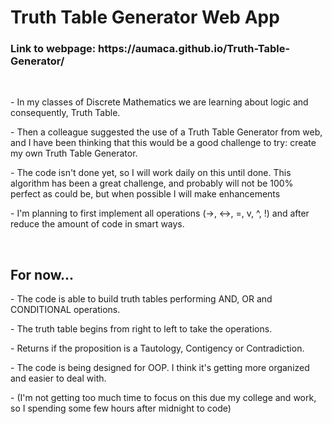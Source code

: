 <h1>Truth Table Generator Web App</h1>
<h3>Link to webpage: https://aumaca.github.io/Truth-Table-Generator/</h3>
<br>
<p> - In my classes of Discrete Mathematics we are learning about logic and consequently, Truth Table.</p>
<p> - Then a colleague suggested the use of a Truth Table Generator from web, and I have been thinking that this would be a good challenge to try: create my own Truth Table Generator.</p>
<p> -  The code isn't done yet, so I will work daily on this until done. This algorithm has been a great challenge, and probably will not be 100% perfect as could be, but when possible I will make enhancements</p>
<p> -  I'm planning to first implement all operations (->, <->, =, v, ^, !) and after reduce the amount of code in smart ways.</p>
<br>
<h2>For now...</h2>
<p> - The code is able to build truth tables performing AND, OR and CONDITIONAL operations.</p>
<p> - The truth table begins from right to left to take the operations.</p>
<p> - Returns if the proposition is a Tautology, Contigency or Contradiction.</p>
<p> - The code is being designed for OOP. I think it's getting more organized and easier to deal with.</p>
<p> - (I'm not getting too much time to focus on this due my college and work, so I spending some few hours after midnight to code)</p>